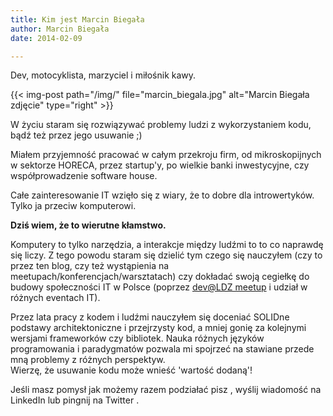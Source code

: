 ```yaml
---
title: Kim jest Marcin Biegała
author: Marcin Biegała
date: 2014-02-09

---
```


Dev, motocyklista, marzyciel i miłośnik kawy.

{{< img-post path="/img/" file="marcin_biegala.jpg" alt="Marcin Biegała zdjęcie" type="right" >}}

W życiu staram się rozwiązywać problemy ludzi z wykorzystaniem kodu, bądź też przez jego usuwanie ;)

Miałem przyjemność pracować w całym przekroju firm, od mikroskopijnych w sektorze HORECA, przez startup'y, po wielkie banki inwestycyjne, czy współprowadzenie software house.

Całe zainteresowanie IT wzięło się z wiary, że to dobre dla introwertyków.  
Tylko ja przeciw komputerowi.  

**Dziś wiem, że to wierutne kłamstwo.**  

Komputery to tylko narzędzia, a interakcje między ludźmi to to co naprawdę się liczy.
Z tego powodu staram się dzielić tym czego się nauczyłem (czy to przez ten blog, czy też wystąpienia na meetupach/konferencjach/warsztatach) czy dokładać swoją cegiełkę do budowy społeczności IT w Polsce (poprzez [dev@LDZ meetup](http://www.meetup.com/dev-LDZ/) i udział w różnych eventach IT).

Przez lata pracy z kodem i ludźmi nauczyłem się doceniać SOLIDne podstawy architektoniczne i przejrzysty kod, a mniej gonię za kolejnymi wersjami frameworków czy bibliotek. Nauka różnych języków programowania i paradygmatów pozwala mi spojrzeć na stawiane przede mną problemy z różnych perspektyw.  
Wierzę, że usuwanie kodu może wnieść 'wartość dodaną'!

Jeśli masz pomysł jak możemy razem podziałać pisz <a title='Mail' href='mailto:marcin@biegala.net'><span class='fa fa-envelope'></span></a>, wyślij wiadomość na LinkedIn <a title='LinkedIn' href='https://pl.linkedin.com/in/marcinbiegala'><span class='fa fa-linkedin'></span></a> lub pingnij na Twitter <a title='Twitter' href='https://twitter.com/Biegal'><span class='fa fa-twitter'></span></a>.